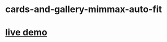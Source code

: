 # cards-and-gallery-mimmax-auto-fit
# [live demo](https://ditja.github.io/cards-and-gallery-mimmax-auto-fit/)
